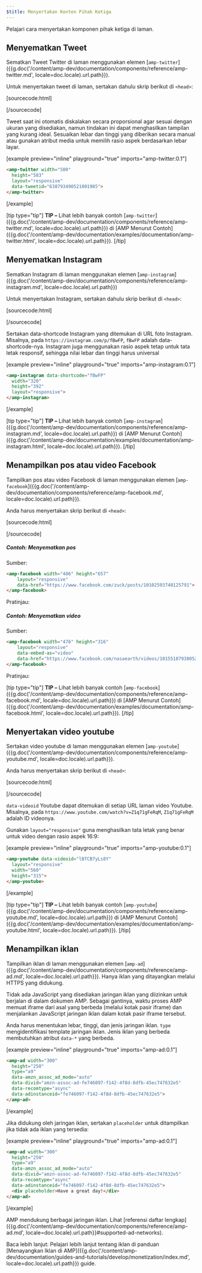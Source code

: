 ```yaml
---
$title: Menyertakan Konten Pihak Ketiga
---
```


Pelajari cara menyertakan komponen pihak ketiga di laman.

## Menyematkan Tweet

Sematkan Tweet Twitter di laman
menggunakan elemen [`amp-twitter`]({{g.doc('/content/amp-dev/documentation/components/reference/amp-twitter.md', locale=doc.locale).url.path}}).

Untuk menyertakan tweet di laman,
sertakan dahulu skrip berikut di `<head>`:

[sourcecode:html]
<script async custom-element="amp-twitter" src="https://cdn.ampproject.org/v0/amp-twitter-0.1.js"></script>
[/sourcecode]

Tweet saat ini otomatis diskalakan secara proporsional
agar sesuai dengan ukuran yang disediakan,
namun tindakan ini dapat menghasilkan tampilan yang kurang ideal.
Sesuaikan lebar dan tinggi yang diberikan secara manual atau gunakan atribut media
untuk memilih rasio aspek berdasarkan lebar layar.

[example preview="inline" playground="true" imports="amp-twitter:0.1"]
```html
<amp-twitter width="500"
  height="583"
  layout="responsive"
  data-tweetid="638793490521001985">
</amp-twitter>
```
[/example]

[tip type="tip"]
**TIP –** Lihat lebih banyak contoh [`amp-twitter`]({{g.doc('/content/amp-dev/documentation/components/reference/amp-twitter.md', locale=doc.locale).url.path}}) di [AMP Menurut Contoh]({{g.doc('/content/amp-dev/documentation/examples/documentation/amp-twitter.html', locale=doc.locale).url.path}}).
[/tip]

## Menyematkan Instagram

Sematkan Instagram di laman
menggunakan elemen [`amp-instagram`]({{g.doc('/content/amp-dev/documentation/components/reference/amp-instagram.md', locale=doc.locale).url.path}})

Untuk menyertakan Instagram,
sertakan dahulu skrip berikut di `<head>`:

[sourcecode:html]
<script async custom-element="amp-instagram" src="https://cdn.ampproject.org/v0/amp-instagram-0.1.js"></script>
[/sourcecode]

Sertakan data-shortcode Instagram yang ditemukan di URL foto Instagram.
Misalnya, pada `https://instagram.com/p/fBwFP`,
`fBwFP` adalah data-shortcode-nya.
Instagram juga menggunakan rasio aspek tetap untuk tata letak responsif,
sehingga nilai lebar dan tinggi harus universal

[example preview="inline" playground="true" imports="amp-instagram:0.1"]
```html
<amp-instagram data-shortcode="fBwFP"
  width="320"
  height="392"
  layout="responsive">
</amp-instagram>
```
[/example]

[tip type="tip"]
**TIP –** Lihat lebih banyak contoh [`amp-instagram`]({{g.doc('/content/amp-dev/documentation/components/reference/amp-instagram.md', locale=doc.locale).url.path}}) di [AMP Menurut Contoh]({{g.doc('/content/amp-dev/documentation/examples/documentation/amp-instagram.html', locale=doc.locale).url.path}}).
[/tip]

## Menampilkan pos atau video Facebook

Tampilkan pos atau video Facebook di laman
menggunakan elemen [`amp-facebook`]({{g.doc('/content/amp-dev/documentation/components/reference/amp-facebook.md', locale=doc.locale).url.path}}).

Anda harus menyertakan skrip berikut di `<head>`:

[sourcecode:html]
<script async custom-element="amp-facebook" src="https://cdn.ampproject.org/v0/amp-facebook-0.1.js"></script>
[/sourcecode]

##### Contoh: Menyematkan pos

Sumber:
```html
<amp-facebook width="486" height="657"
    layout="responsive"
    data-href="https://www.facebook.com/zuck/posts/10102593740125791">
</amp-facebook>
```
Pratinjau:
<amp-facebook width="486" height="657"
    layout="responsive"
    data-href="https://www.facebook.com/zuck/posts/10102593740125791">
</amp-facebook>

##### Contoh: Menyematkan video

Sumber:
```html
<amp-facebook width="476" height="316"
    layout="responsive"
    data-embed-as="video"
    data-href="https://www.facebook.com/nasaearth/videos/10155187938052139">
</amp-facebook>
```
Pratinjau:
<amp-facebook width="476" height="316"
    layout="responsive"
    data-embed-as="video"
    data-href="https://www.facebook.com/nasaearth/videos/10155187938052139">
</amp-facebook>

[tip type="tip"]
**TIP –** Lihat lebih banyak contoh [`amp-facebook`]({{g.doc('/content/amp-dev/documentation/components/reference/amp-facebook.md', locale=doc.locale).url.path}}) di [AMP Menurut Contoh]({{g.doc('/content/amp-dev/documentation/examples/documentation/amp-facebook.html', locale=doc.locale).url.path}}).
[/tip]

## Menyertakan video youtube

Sertakan video youtube di laman
menggunakan elemen [`amp-youtube`]({{g.doc('/content/amp-dev/documentation/components/reference/amp-youtube.md', locale=doc.locale).url.path}}).

Anda harus menyertakan skrip berikut di `<head>`:

[sourcecode:html]
<script async custom-element="amp-youtube" src="https://cdn.ampproject.org/v0/amp-youtube-0.1.js"></script>
[/sourcecode]

`data-videoid` Youtube dapat ditemukan di setiap URL laman video Youtube.
Misalnya, pada `https://www.youtube.com/watch?v=Z1q71gFeRqM`,
`Z1q71gFeRqM` adalah ID videonya.

Gunakan `layout="responsive"` guna menghasilkan tata letak yang benar untuk video dengan rasio aspek 16:9:

[example preview="inline" playground="true" imports="amp-youtube:0.1"]
```html
<amp-youtube data-videoid="lBTCB7yLs8Y"
  layout="responsive"
  width="560"
  height="315">
</amp-youtube>
```
[/example]

[tip type="tip"]
**TIP –** Lihat lebih banyak contoh [`amp-youtube`]({{g.doc('/content/amp-dev/documentation/components/reference/amp-youtube.md', locale=doc.locale).url.path}}) di [AMP Menurut Contoh]({{g.doc('/content/amp-dev/documentation/examples/documentation/amp-youtube.html', locale=doc.locale).url.path}}).
[/tip]

## Menampilkan iklan

Tampilkan iklan di laman
menggunakan elemen [`amp-ad`]({{g.doc('/content/amp-dev/documentation/components/reference/amp-ad.md', locale=doc.locale).url.path}}).
Hanya iklan yang ditayangkan melalui HTTPS yang didukung.

Tidak ada JavaScript yang disediakan jaringan iklan yang diizinkan untuk berjalan di dalam dokumen AMP.
Sebagai gantinya, waktu proses AMP memuat iframe dari
asal yang berbeda (melalui kotak pasir iframe)
dan menjalankan JavaScript jaringan iklan dalam kotak pasir iframe tersebut.

Anda harus menentukan lebar, tinggi, dan jenis jaringan iklan.
`type` mengidentifikasi template jaringan iklan.
Jenis iklan yang berbeda membutuhkan atribut `data-*` yang berbeda.

[example preview="inline" playground="true" imports="amp-ad:0.1"]
```html
<amp-ad width="300"
  height="250"
  type="a9"
  data-amzn_assoc_ad_mode="auto"
  data-divid="amzn-assoc-ad-fe746097-f142-4f8d-8dfb-45ec747632e5"
  data-recomtype="async"
  data-adinstanceid="fe746097-f142-4f8d-8dfb-45ec747632e5">
</amp-ad>
```
[/example]

Jika didukung oleh jaringan iklan,
sertakan `placeholder`
untuk ditampilkan jika tidak ada iklan yang tersedia:

[example preview="inline" playground="true" imports="amp-ad:0.1"]
```html
<amp-ad width="300"
  height="250"
  type="a9"
  data-amzn_assoc_ad_mode="auto"
  data-divid="amzn-assoc-ad-fe746097-f142-4f8d-8dfb-45ec747632e5"
  data-recomtype="async"
  data-adinstanceid="fe746097-f142-4f8d-8dfb-45ec747632e5">
  <div placeholder>Have a great day!</div>
</amp-ad>
```
[/example]

AMP mendukung berbagai jaringan iklan. Lihat [referensi daftar lengkap]({{g.doc('/content/amp-dev/documentation/components/reference/amp-ad.md', locale=doc.locale).url.path}}#supported-ad-networks).

Baca lebih lanjut: Pelajari lebih lanjut tentang iklan di panduan [Menayangkan Iklan di AMP]({{g.doc('/content/amp-dev/documentation/guides-and-tutorials/develop/monetization/index.md', locale=doc.locale).url.path}}) guide.
